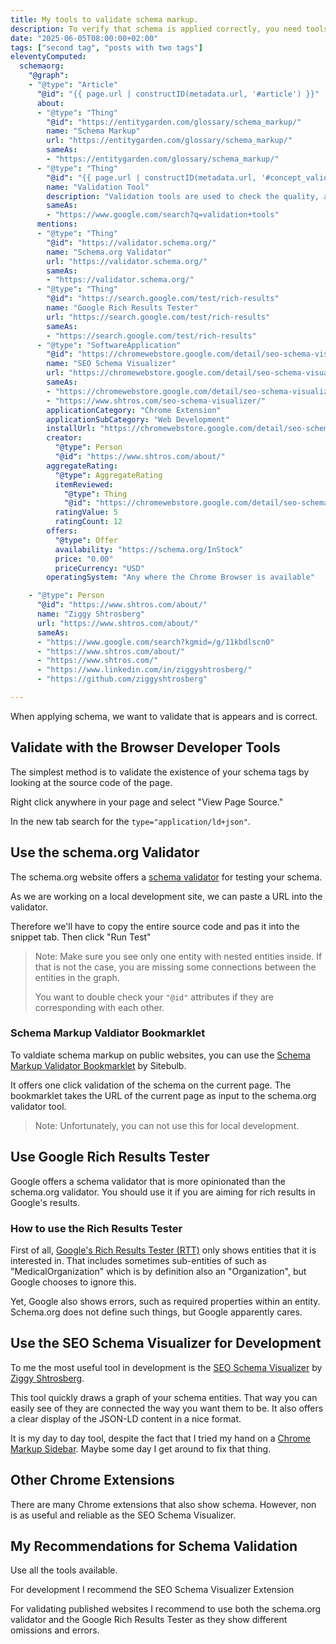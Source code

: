 ```yaml
---
title: My tools to validate schema markup.
description: To verify that schema is applied correctly, you need tools.
date: "2025-06-05T08:00:00+02:00"
tags: ["second tag", "posts with two tags"]
eleventyComputed:
  schemaorg:
    "@graph":
    - "@type": "Article"
      "@id": "{{ page.url | constructID(metadata.url, '#article') }}"
      about:
      - "@type": "Thing"
        "@id": "https://entitygarden.com/glossary/schema_markup/"
        name: "Schema Markup"
        url: "https://entitygarden.com/glossary/schema_markup/"
        sameAs:
        - "https://entitygarden.com/glossary/schema_markup/"
      - "@type": "Thing"
        "@id": "{{ page.url | constructID(metadata.url, '#concept_validation_tool') }}"
        name: "Validation Tool"
        description: "Validation tools are used to check the quality, accuracy, and consistency of data, software, processes, or even web pages."
        sameAs:
        - "https://www.google.com/search?q=validation+tools"
      mentions:
      - "@type": "Thing"
        "@id": "https://validator.schema.org/"
        name: "Schema.org Validator"
        url: "https://validator.schema.org/"
        sameAs:
        - "https://validator.schema.org/"
      - "@type": "Thing"
        "@id": "https://search.google.com/test/rich-results"
        name: "Google Rich Results Tester"
        url: "https://search.google.com/test/rich-results"
        sameAs:
        - "https://search.google.com/test/rich-results"
      - "@type": "SoftwareApplication"
        "@id": "https://chromewebstore.google.com/detail/seo-schema-visualizer/obabcjddknfnjjeblajgnlflppnpgdhi"
        name: "SEO Schema Visualizer"
        url: "https://chromewebstore.google.com/detail/seo-schema-visualizer/obabcjddknfnjjeblajgnlflppnpgdhi"
        sameAs:
        - "https://chromewebstore.google.com/detail/seo-schema-visualizer/obabcjddknfnjjeblajgnlflppnpgdhi"
        - "https://www.shtros.com/seo-schema-visualizer/"
        applicationCategory: "Chrome Extension"
        applicationSubCategory: "Web Development"
        installUrl: "https://chromewebstore.google.com/detail/seo-schema-visualizer/obabcjddknfnjjeblajgnlflppnpgdhi"
        creator:
          "@type": Person
          "@id": "https://www.shtros.com/about/"
        aggregateRating:
          "@type": AggregateRating
          itemReviewed:
            "@type": Thing
            "@id": "https://chromewebstore.google.com/detail/seo-schema-visualizer/obabcjddknfnjjeblajgnlflppnpgdhi"
          ratingValue: 5
          ratingCount: 12
        offers:
          "@type": Offer
          availability: "https://schema.org/InStock"
          price: "0.00"
          priceCurrency: "USD"
        operatingSystem: "Any where the Chrome Browser is available"

    - "@type": Person
      "@id": "https://www.shtros.com/about/"
      name: "Ziggy Shtrosberg"
      url: "https://www.shtros.com/about/"
      sameAs:
      - "https://www.google.com/search?kgmid=/g/11kbdlscn0"
      - "https://www.shtros.com/about/"
      - "https://www.shtros.com/"
      - "https://www.linkedin.com/in/ziggyshtrosberg/"
      - "https://github.com/ziggyshtrosberg"

---
```

When applying schema, we want to validate that is appears and is correct.

## Validate with the Browser Developer Tools

The simplest method is to validate the existence of your schema tags by looking at the source code of the page.

Right click anywhere in your page and select "View Page Source."

In the new tab search for the `type="application/ld+json"`.

## Use the schema.org Validator

The schema.org website offers a [schema validator](https://validator.schema.org/) for testing your schema.

As we are working on a local development site, we can paste a URL into the validator.

Therefore we'll have to copy the entire source code and pas it into the snippet tab. Then click "Run Test"

> Note: Make sure you see only one entity with nested entities inside. 
> If that is not the case, you are missing some connections between the entities in the graph.
> 
> You want to double check your `"@id"` attributes if they are corresponding with each other.

### Schema Markup Valdiator Bookmarklet

To valdiate schema markup on public websites, you can use the [Schema Markup Validator Bookmarklet](https://sitebulb.com/resources/guides/schema-markup-validator-bookmarklet/) by Sitebulb.

It offers one click validation of the schema on the current page. The bookmarklet takes the URL of the current page as input to the schema.org validator tool.

> Note: Unfortunately, you can not use this for local development.

## Use Google Rich Results Tester

Google offers a schema validator that is more opinionated than the schema.org validator. You should use it if you are aiming for rich results in Google's results.

### How to use the Rich Results Tester

First of all, [Google's Rich Results Tester (RTT)](https://search.google.com/test/rich-results) only shows entities that it is interested in. That includes sometimes sub-entities of such as "MedicalOrganization" which is by definition also an "Organization", but Google chooses to ignore this.

Yet, Google also shows errors, such as required properties within an entity. Schema.org does not define such things, but Google apparently cares.

## Use the SEO Schema Visualizer for Development

To me the most useful tool in development is the [SEO Schema Visualizer](https://www.shtros.com/seo-schema-visualizer/) by [Ziggy Shtrosberg](https://www.shtros.com/). 

This tool quickly draws a graph of your schema entities. That way you can easily see of they are connected the way you want them to be. It also offers a clear display of the JSON-LD content in a nice format.

It is my day to day tool, despite the fact that I tried my hand on a [Chrome Markup Sidebar](https://entitygarden.com/tools/chrome_extension_eg_sidebar/). Maybe some day I get around to fix that thing.

## Other Chrome Extensions

There are many Chrome extensions that also show schema. However, non is as useful and reliable as the SEO Schema Visualizer.

## My Recommendations for Schema Validation

Use all the tools available.

For development I recommend the SEO Schema Visualizer Extension

For validating published websites I recommend to use both the schema.org validator and the Google Rich Results Tester as they show different omissions and errors.
